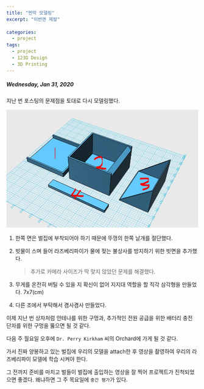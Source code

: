 ```yaml
---
title: "찐막 모델링"
excerpt: "이번엔 제발"

categories:
  - project
tags:
  - project
  - 123D Design
  - 3D Printing
---
```


##### Wednesday, Jan 31, 2020

지난 번 포스팅의 문제점을 토대로 다시 모델링했다.

![](https://raw.githubusercontent.com/beeot/beeot.github.io/master/_docs/project/0131_3d_design_3rd.jpg)

1. 한쪽 면은 벌집에 부착되어야 하기 때문에 뚜껑의 한쪽 날개를 절단했다.

2. 빗물이 스며 들어 라즈베리파이가 물에 젖는 불상사를 방지하기 위한 빗면을 추가했다.

   > 추가로 카메라 사이즈가 딱 맞지 않았던 문제를 해결했다.

3. 무게를 온전히 버틸 수 있을 지 확신이 없어 지지대 역할을 할 직각 삼각형을 만들었다. 7x7(cm)

4. 다른 조에서 부탁해서 겸사겸사 만들었다.

이제 지난 번 상자처럼 안테나를 위한 구멍과, 추가적인 전원 공급을 위한 배터리 충전 단자를 위한 구멍을 뚫으면 될 것 같다.

다음 주 월요일 오후에 `Dr. Perry Kirkham` 씨의 Orchard에 가게 될 것 같다.

가서 진짜 양봉하고 있는 벌집에 우리의 모델을 attach한 후 영상을 촬영하여 우리의 라즈베리파이 모델에 학습 시켜야 한다.

그 전까지 준비를 마치고 벌들이 벌집에 출입하는 영상을 잘 찍어 프로젝트가 진척되었으면 좋겠다. 왜냐하면 그 주 목요일에 `중간 평가`가 있다.
